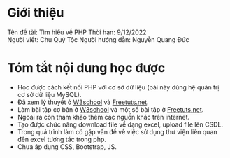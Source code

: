 

# Giới thiệu
Tên đề tài: Tìm hiểu về PHP
Thời hạn: 9/12/2022  
Người viết: Chu Quý Tộc
Người hướng dẫn: Nguyễn Quang Đức  

# Tóm tắt nội dung học được
- Học được cách kết nối PHP với cơ sở dữ liệu (bài này dùng hệ quản trị cơ sở dữ liệu MySQL).
- Đã xem lý thuyết ở [W3school](http://www.w3schools.com/php/default.asp) và [Freetuts.net](http://freetuts.net/hoc-php/bai-tap-php-can-ban).
- Làm bài tập cơ bản ở [W3school](http://www.w3schools.com/php/default.asp) và một số bài tập ở [Freetuts.net](http://freetuts.net/hoc-php/bai-tap-php-can-ban).
- Ngoài ra còn tham khảo thêm các nguồn khác trên internet.
- Tạo được chức năng download file về dạng excel, upload file lên CSDL.
- Trong quá trình làm có gặp vấn đề về việc sử dụng thư viện liên quan đến excel tương tác trong php.
- Chưa áp dụng CSS, Bootstrap, JS.
